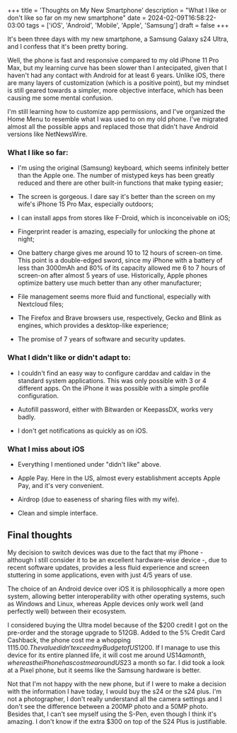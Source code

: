 +++
title = 'Thoughts on My New Smartphone'
description = "What I like or don't like so far on my new smartphone"
date = 2024-02-09T16:58:22-03:00
tags = ['iOS', 'Android', 'Mobile', 'Apple', 'Samsung']
draft = false
+++

It's been three days with my new smartphone, a Samsung Galaxy s24 Ultra, and I confess that it's been pretty boring.

Well, the phone is fast and responsive compared to my old iPhone 11 Pro Max, but my learning curve has been slower than I antecipated, given that I haven't had any contact with Android for at least 6 years. Unlike iOS, there are many layers of customization (which is a positive point), but my mindset is still geared towards a simpler, more objective interface, which has been causing me some mental confusion.

I'm still learning how to customize app permissions, and I've organized the Home Menu to resemble what I was used to on my old phone. I've migrated almost all the possible apps and replaced those that didn't have Android versions like NetNewsWire.

### What I like so far:

- I'm using the original (Samsung) keyboard, which seems infinitely better than the Apple one. The number of mistyped keys has been greatly reduced and there are other built-in functions that make typing easier;

- The screen is gorgeous. I dare say it's better than the screen on my wife's iPhone 15 Pro Max, especially outdoors;

- I can install apps from stores like F-Droid, which is inconceivable on iOS;

- Fingerprint reader is amazing, especially for unlocking the phone at night;

- One battery charge gives me around 10 to 12 hours of screen-on time. This point is a double-edged sword, since my iPhone with a battery of less than 3000mAh and 80% of its capacity allowed me 6 to 7 hours of screen-on after almost 5 years of use. Historically, Apple phones optimize battery use much better than any other manufacturer;

- File management seems more fluid and functional, especially with Nextcloud files;

- The Firefox and Brave browsers use, respectively, Gecko and Blink as engines, which provides a desktop-like experience;

- The promise of 7 years of software and security updates.

### What I didn't like or didn't adapt to:

- I couldn't find an easy way to configure carddav and caldav in the standard system applications. This was only possible with 3 or 4 different apps. On the iPhone it was possible with a simple profile configuration.

- Autofill password, either with Bitwarden or KeepassDX, works very badly.

- I don't get notifications as quickly as on iOS.

### What I miss about iOS

- Everything I mentioned under "didn't like" above.

- Apple Pay. Here in the US, almost every establishment accepts Apple Pay, and it's very convenient.

- Airdrop (due to easeness of sharing files with my wife).

- Clean and simple interface.

## Final thoughts

My decision to switch devices was due to the fact that my iPhone - although I still consider it to be an excellent hardware-wise device -, due to recent software updates, provides a less fluid experience and screen stuttering in some applications, even with just 4/5 years of use.

The choice of an Android device over iOS it is philosophically a more open system, allowing better interoperability with other operating systems, such as Windows and Linux, whereas Apple devices only work well (and perfectly well) between their ecosystem.

I considered buying the Ultra model because of the $200 credit I got on the pre-order and the storage upgrade to 512GB. Added to the 5% Credit Card Cashback, the phone cost me a whopping $1115.00. The value didn't exceed my Budget of US$1200. If I manage to use this device for its entire planned life, it will cost me around US$14 a month, whereas the iPhone has cost me around US$23 a month so far. I did took a look at a Pixel phone, but it seems like the Samsung hardware is better.

Not that I'm not happy with the new phone, but if I were to make a decision with the information I have today, I would buy the s24 or the s24 plus. I'm not a photographer, I don't really understand all the camera settings and I don't see the difference between a 200MP photo and a 50MP photo. Besides that, I can't see myself using the S-Pen, even though I think it's amazing. I don't know if the extra $300 on top of the S24 Plus is justifiable.